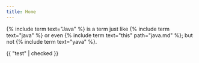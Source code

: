 ```yaml
---
title: Home
---
```

{% include term text="Java" %} is a term just like {% include term text="java" %} or even {% include term text="this" path="java.md" %}; but not {% include term text="yava" %}.

{{ "test" | checked }}
